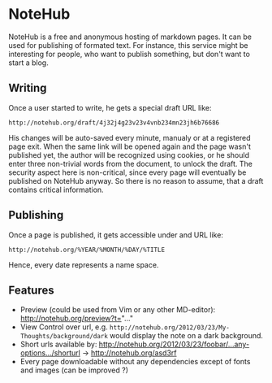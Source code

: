 # NoteHub

NoteHub is a free and anonymous hosting of markdown pages. It can be used for publishing of formated text. For instance, this  service might be interesting for people, who want to publish something, but don't want to start a blog.

## Writing

Once a user started to write, he gets a special draft URL like:

    http://notehub.org/draft/4j32j4g23v23v4vnb234mn23jh6b76686

His changes will be auto-saved every minute, manualy or at a registered page exit. When the same link will be opened again and the page wasn't published yet, the author will be recognized using cookies, or he should enter three non-trivial words from the document, to unlock the draft. The security aspect here is non-critical, since every page will eventually be published on NoteHub anyway. So there is no reason to assume, that a draft contains critical information.

## Publishing

Once a page is published, it gets accessible under and URL like:

    http://notehub.org/%YEAR/%MONTH/%DAY/%TITLE

Hence, every date represents a name space.

## Features

 * Preview (could be used from Vim or any other MD-editor):
    http://notehub.org/preview?t="..."
 * View Control over url, e.g. `http://notehub.org/2012/03/23/My-Thoughts/background/dark` would display the note on a dark background.
 * Short urls available by:
    http://notehub.org/2012/03/23/foobar/...any-options.../shorturl -> http://notehub.org/asd3rf
 * Every page downloadable without any dependencies except of fonts and images (can be improved ?)
